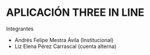 # **APLICACIÓN THREE IN LINE**

Integrantes

- Andrés Felipe Mestra Ávila (Institucional)
- Liz Elena Pérez Carrascal (cuenta alterna)
